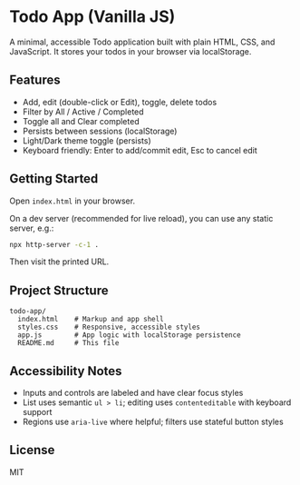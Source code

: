 # Todo App (Vanilla JS)

A minimal, accessible Todo application built with plain HTML, CSS, and JavaScript. It stores your todos in your browser via localStorage.

## Features

- Add, edit (double-click or Edit), toggle, delete todos
- Filter by All / Active / Completed
- Toggle all and Clear completed
- Persists between sessions (localStorage)
- Light/Dark theme toggle (persists)
- Keyboard friendly: Enter to add/commit edit, Esc to cancel edit

## Getting Started

Open `index.html` in your browser.

On a dev server (recommended for live reload), you can use any static server, e.g.:

```bash
npx http-server -c-1 .
```

Then visit the printed URL.

## Project Structure

```
todo-app/
  index.html    # Markup and app shell
  styles.css    # Responsive, accessible styles
  app.js        # App logic with localStorage persistence
  README.md     # This file
```

## Accessibility Notes

- Inputs and controls are labeled and have clear focus styles
- List uses semantic `ul > li`; editing uses `contenteditable` with keyboard support
- Regions use `aria-live` where helpful; filters use stateful button styles

## License

MIT
